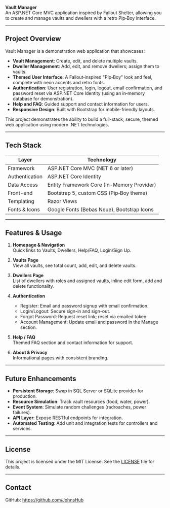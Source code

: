 **Vault Manager**  
An ASP.NET Core MVC application inspired by Fallout Shelter, allowing you to create and manage vaults and dwellers with a retro Pip‑Boy interface.

---

## Project Overview
Vault Manager is a demonstration web application that showcases:

- **Vault Management**: Create, edit, and delete multiple vaults.
- **Dweller Management**: Add, edit, and remove dwellers; assign them to vaults.
- **Themed User Interface**: A Fallout‑inspired "Pip‑Boy" look and feel, complete with neon accents and retro fonts.
- **Authentication**: User registration, login, logout, email confirmation, and password reset via ASP.NET Core Identity (using an in‑memory database for demonstration).
- **Help and FAQ**: Guided support and contact information for users.
- **Responsive Design**: Built with Bootstrap for mobile-friendly layouts.

This project demonstrates the ability to build a full-stack, secure, themed web application using modern .NET technologies.

---

## Tech Stack

| Layer            | Technology                                 |
|------------------|--------------------------------------------|
| Framework        | ASP.NET Core MVC (NET 6 or later)         |
| Authentication   | ASP.NET Core Identity                      |
| Data Access      | Entity Framework Core (In-Memory Provider) |
| Front-end        | Bootstrap 5, custom CSS (Pip‑Boy theme)    |
| Templating       | Razor Views                                |
| Fonts & Icons    | Google Fonts (Bebas Neue), Bootstrap Icons |

---

## Features & Usage

1. **Homepage & Navigation**  
   Quick links to Vaults, Dwellers, Help/FAQ, Login/Sign Up.

2. **Vaults Page**  
   View all vaults, see total count, add, edit, and delete vaults.

3. **Dwellers Page**  
   List of dwellers with roles and assigned vaults, inline edit form, add and delete functionality.

4. **Authentication**  
   - Register: Email and password signup with email confirmation.
   - Login/Logout: Secure sign-in and sign-out.
   - Forgot Password: Request reset link; reset via emailed token.
   - Account Management: Update email and password in the Manage section.

5. **Help / FAQ**  
   Themed FAQ section and contact information for support.

6. **About & Privacy**  
   Informational pages with consistent branding.

---

## Future Enhancements

- **Persistent Storage**: Swap in SQL Server or SQLite provider for production.
- **Resource Simulation**: Track vault resources (food, water, power).
- **Event System**: Simulate random challenges (radroaches, power failures).
- **API Layer**: Expose RESTful endpoints for integration.
- **Automated Testing**: Add unit and integration tests for controllers and services.

---

## License

This project is licensed under the MIT License. See the [LICENSE](LICENSE) file for details.

---

## Contact

GitHub: https://github.com/JohnsHub
